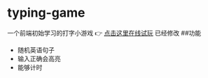 # typing-game
一个前端初始学习的打字小游戏
👉 [点击这里在线试玩](https://kiki-de-git.github.io/typing-game/)
已经修改
##功能
- 随机英语句子
- 输入正确会高亮
- 能够计时
  
